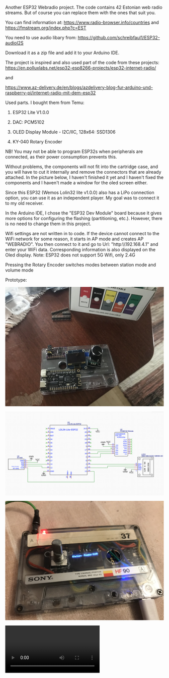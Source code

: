 Another ESP32 Webradio project. The code contains 42 Estonian web radio streams. But of course you can replace them with the ones that suit you. 

You can find information at: https://www.radio-browser.info/countries and https://fmstream.org/index.php?c=EST

You need to use audio libary from: https://github.com/schreibfaul1/ESP32-audioI2S

Download it as a zip file and add it to your Arduino IDE.

The project is inspired and also used part of the code from these projects: https://en.polluxlabs.net/esp32-esp8266-projects/esp32-internet-radio/

and

https://www.az-delivery.de/en/blogs/azdelivery-blog-fur-arduino-und-raspberry-pi/internet-radio-mit-dem-esp32

Used parts. I bought them from Temu:

1. ESP32 Lite V1.0.0 

2. DAC: PCM5102

3. OLED Display Module - I2C/IIC, 128x64: SSD1306

4. KY-040 Rotary Encoder

NB! You may not be able to program ESP32s when peripherals are connected, as their power consumption prevents this.

Without problems, the components will not fit into the cartridge case, and you will have to cut it internally and remove the connectors that are already attached. In the picture below, I haven't finished it yet and I haven't fixed the components and I haven't made a window for the oled screen either.

Since this ESP32 (Wemos Lolin32 lite v1.0.0) also has a LiPo connection option, you can use it as an independent player. My goal was to connect it to my old receiver.

In the Arduino IDE, I chose the "ESP32 Dev Module" board because it gives more options for configuring the flashing (partitioning, etc.). However, there is no need to change them in this project.

Wifi settings are not written in to code. If the device cannot connect to the WiFi network for some reason, it starts in AP mode and creates AP "WEBRADIO". You then connect to it and go to Url: "http:\\\192.168.4.1" and enter your WiFi data. Corresponding information is also displayed on the Oled display. Note: ESP32 does not support 5G Wifi, only 2.4G

Pressing the Rotary Encoder switches modes between station mode and volume mode

Prototype: 

![Kassett](images/idee.jpg)

![Schematics](images/schema.png)

![Kassett](images/kassett.jpg)

![Demo](images/demo.mp4)
